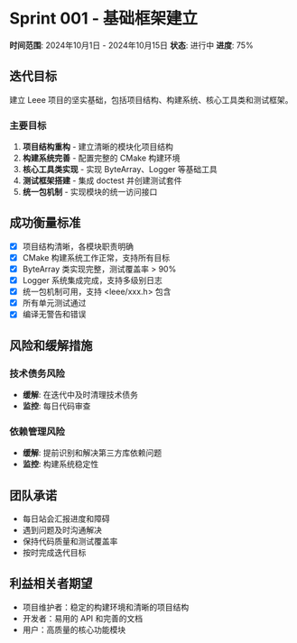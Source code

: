# Sprint 001 - 基础框架建立

**时间范围**: 2024年10月1日 - 2024年10月15日
**状态**: 进行中
**进度**: 75%

## 迭代目标

建立 Leee 项目的坚实基础，包括项目结构、构建系统、核心工具类和测试框架。

### 主要目标

1. **项目结构重构** - 建立清晰的模块化项目结构
2. **构建系统完善** - 配置完整的 CMake 构建环境
3. **核心工具类实现** - 实现 ByteArray、Logger 等基础工具
4. **测试框架搭建** - 集成 doctest 并创建测试套件
5. **统一包机制** - 实现模块的统一访问接口

## 成功衡量标准

- [x] 项目结构清晰，各模块职责明确
- [x] CMake 构建系统工作正常，支持所有目标
- [x] ByteArray 类实现完整，测试覆盖率 > 90%
- [x] Logger 系统集成完成，支持多级别日志
- [x] 统一包机制可用，支持 <leee/xxx.h> 包含
- [x] 所有单元测试通过
- [x] 编译无警告和错误

## 风险和缓解措施

### 技术债务风险
- **缓解**: 在迭代中及时清理技术债务
- **监控**: 每日代码审查

### 依赖管理风险
- **缓解**: 提前识别和解决第三方库依赖问题
- **监控**: 构建系统稳定性

## 团队承诺

- 每日站会汇报进度和障碍
- 遇到问题及时沟通解决
- 保持代码质量和测试覆盖率
- 按时完成迭代目标

## 利益相关者期望

- 项目维护者：稳定的构建环境和清晰的项目结构
- 开发者：易用的 API 和完善的文档
- 用户：高质量的核心功能模块
